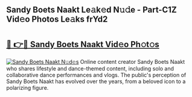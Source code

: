 ## Sandy Boets Naakt Le𝚊k𝚎d N𝚞𝚍e - Part-C1Z Vid𝚎o Photos Le𝚊ks frYd2

# <h2><a href="http://fb12zj.evod.top/?m=Sandy+Boets+Naakt">🔗 👉🔴 Sandy Boets Naakt Vid𝚎o Ph𝚘t𝚘s</a></h2>

[![Sandy Boets Naakt N𝚞d𝚎s](https://i.imgur.com/8V9OHl7.gif)](http://fb12zj.evod.top/?m=Sandy+Boets+Naakt)
Online content creator Sandy Boets Naakt who shares lifestyle and dance-themed content, including solo and collaborative dance performances and vlogs. The public's perception of Sandy Boets Naakt has evolved over the years, from a beloved icon to a polarizing figure. 
